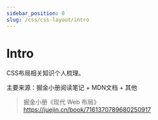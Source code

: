 ```yaml
---
sidebar_position: 0
slug: /css/css-layout/intro
---
```


# Intro

CSS布局相关知识个人梳理。

主要来源：掘金小册阅读笔记 + MDN文档 + 其他

> 掘金小册《现代 Web 布局》 https://juejin.cn/book/7161370789680250917
